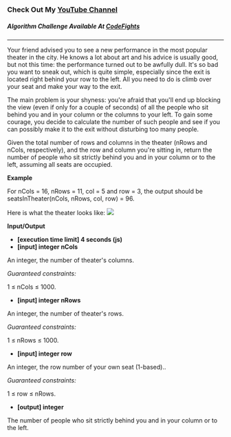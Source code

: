 ### Check Out My [YouTube Channel](https://www.YouTube.com/CodingTutorials360)

##### Algorithm Challenge Available At [CodeFights](https://codefights.com/arcade/code-arcade/intro-gates/bszFiQAog96G9CXKg)

---

Your friend advised you to see a new performance in the most popular theater in the city. He knows a lot about art and his advice is usually good, but not this time: the performance turned out to be awfully dull. It's so bad you want to sneak out, which is quite simple, especially since the exit is located right behind your row to the left. All you need to do is climb over your seat and make your way to the exit.

The main problem is your shyness: you're afraid that you'll end up blocking the view (even if only for a couple of seconds) of all the people who sit behind you and in your column or the columns to your left. To gain some courage, you decide to calculate the number of such people and see if you can possibly make it to the exit without disturbing too many people.

Given the total number of rows and columns in the theater (nRows and nCols, respectively), and the row and column you're sitting in, return the number of people who sit strictly behind you and in your column or to the left, assuming all seats are occupied.

**Example**

For nCols = 16, nRows = 11, col = 5 and row = 3, the output should be
seatsInTheater(nCols, nRows, col, row) = 96.

Here is what the theater looks like:
<img src="https://codefightsuserpics.s3.amazonaws.com/tasks/seatsInTheater/img/example.png?_tm=1491302298590">

**Input/Output**

- **[execution time limit] 4 seconds (js)**
- **[input] integer nCols**

An integer, the number of theater's columns.

_Guaranteed constraints:_

1 ≤ nCols ≤ 1000.

- **[input] integer nRows**

An integer, the number of theater's rows.

_Guaranteed constraints:_

1 ≤ nRows ≤ 1000.

- **[input] integer row**

An integer, the row number of your own seat (1-based)..

_Guaranteed constraints:_

1 ≤ row ≤ nRows.

- **[output] integer**

The number of people who sit strictly behind you and in your column or to the left.
